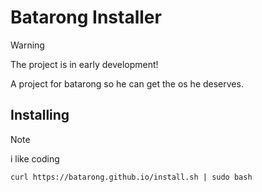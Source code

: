 # Batarong Installer


> [!WARNING]
> The project is in early development!

A project for batarong so he can get the os he deserves.


## Installing
> [!NOTE]
> i like coding

```curl https://batarong.github.io/install.sh | sudo bash```
